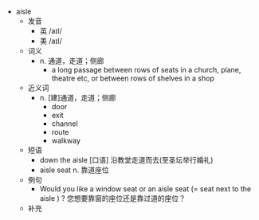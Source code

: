 - aisle
  - 发音
    - 英 /aɪl/
    - 美 /aɪl/
  - 词义
    - n. 通道，走道；侧廊
      - a long passage between rows of seats in a church, plane, theatre etc, or between rows of shelves in a shop
  - 近义词
    - n. [建]通道，走道；侧廊
      - door
      - exit
      - channel
      - route
      - walkway
  - 短语
    - down the aisle [口语] 沿教堂走道而去(至圣坛举行婚礼)
    - aisle seat n. 靠道座位
  - 例句
    - Would you like a window seat or an aisle seat (=  seat next to the aisle  ) ? 您想要靠窗的座位还是靠过道的座位？
  - 补充